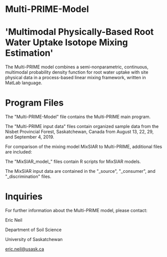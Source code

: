 # Multi-PRIME-Model
# 'Multimodal Physically-Based Root Water Uptake Isotope Mixing Estimation'

The Multi-PRIME model combines a semi-nonparametric, continuous, multimodal probability density function for root water 
uptake with site physical data in a process-based linear mixing framework, written in MatLab language.

# Program Files
The "Multi-PRIME-Model" file contains the Multi-PRIME main program.

The "Multi-PRIME input data" files contain organized sample data from the Nisbet Provincial 
Forest, Saskatchewan, Canada from August 13, 22, 29, and September 4, 2019.

For comparison of the mixing model MixSIAR to Multi-PRIME, additional files are included:

The "MixSIAR_model_" files contain R scripts for MixSIAR models.

The MixSIAR input data are contained in the "_source", "_consumer", and "_discrimination" files.

# Inquiries
For further information about the Multi-PRIME model, please contact:

Eric Neil

Department of Soil Science

University of Saskatchewan

eric.neil@usask.ca
